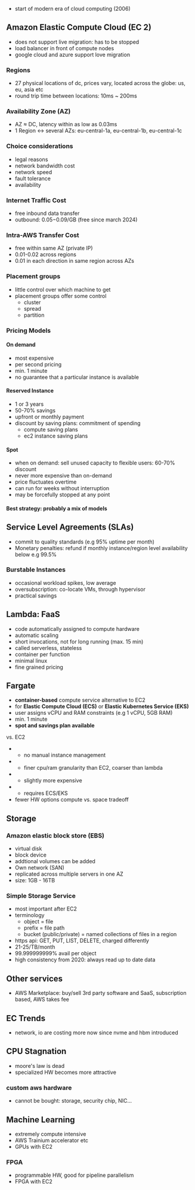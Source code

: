 - start of modern era of cloud computing (2006)

## Amazon Elastic Compute Cloud (EC 2)
- does not support live migration: has to be stopped
- load balancer in front of compute nodes
- google cloud and azure support love migration
### Regions
- 27 physical locations of dc, prices vary, located across the globe: us, eu, asia etc
- round trip time between locations: 10ms ~ 200ms
### Availability Zone (AZ)
- AZ ≈ DC, latency within as low as 0.03ms
- 1 Region <-> several AZs: eu-central-1a, eu-central-1b, eu-central-1c 
### Choice considerations
- legal reasons
- network bandwidth cost
- network speed
- fault tolerance
- availability
### Internet Traffic Cost
- free inbound data transfer 
- outbound: $0.05-$0.09/GB (free since march 2024)
### Intra-AWS Transfer Cost
- free within same AZ (private IP)
- 0.01-0.02 across regions
- 0.01 in each direction in same region across AZs
### Placement groups
- little control over which machine to get
- placement groups offer some control
	- cluster
	- spread
	- partition
### Pricing Models
#### On demand
- most expensive
- per second pricing
- min. 1 minute
- no guarantee that a particular instance is available
#### Reserved Instance
- 1 or 3 years
- 50-70% savings
- upfront or monthly payment
- discount by saving plans: commitment of spending
	- compute saving plans
	- ec2 instance saving plans
#### Spot
- when on demand: sell unused capacity to flexible users: 60-70% discount
- never more expensive than on-demand
- price fluctuates overtime
- can run for weeks without interruption
- may be forcefully stopped at any point
#### Best strategy: probably a mix of models

## Service Level Agreements (SLAs)
- commit to quality standards (e.g 95% uptime per month)
- Monetary penalties: refund if monthly instance/region level availability below e.g 99.5%

### Burstable Instances
- occasional workload spikes, low average
- oversubscription: co-locate VMs, through hypervisor
- practical savings

## Lambda: FaaS
- code automatically assigned to compute hardware
- automatic scaling
- short invocations, not for long running (max. 15 min)
- called serverless, stateless
- container per function
- minimal linux
- fine grained pricing

## Fargate
- **container-based** compute service alternative to EC2
- for **Elastic Compute Cloud (ECS)** or **Elastic Kubernetes Service (EKS)**
- user assigns vCPU and RAM constraints (e.g 1 vCPU, 5GB RAM)
- min. 1 minute
- **spot and savings plan available**

vs. EC2
- + no manual instance management
- + finer cpu/ram granularity than EC2, coarser than lambda
- - slightly more expensive
- - requires ECS/EKS
- fewer HW options
compute vs. space tradeoff

## Storage

### Amazon elastic block store (EBS)
- virtual disk
- block device
- addtional volumes can be added
- Own network (SAN)
- replicated across multiple servers in one AZ
- size: 1GB - 16TB
### Simple Storage Service
- most important after EC2
- terminology
	- object = file
	- prefix = file path
	- bucket  (public/private) = named collections of files in a region
- https api: GET, PUT, LIST, DELETE, charged differently
- 21-25/TB/month
- 99.999999999% avail per object
- high consistency from 2020: always read up to date data 

## Other services
- AWS Marketplace: buy/sell 3rd party software and SaaS, subscription based, AWS takes fee
## EC Trends
- network, io are costing more now since nvme and hbm introduced
## CPU Stagnation
- moore's law is dead
- specialized HW becomes more attractive
### custom aws hardware
- cannot be bought: storage, security chip, NIC...

## Machine Learning
- extremely compute intensive
- AWS Trainium accelerator etc
- GPUs with EC2

### FPGA
- programmable HW, good for pipeline parallelism
- FPGA with EC2